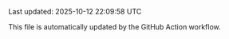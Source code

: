 Last updated: 2025-10-12 22:09:58 UTC

This file is automatically updated by the GitHub Action workflow.
